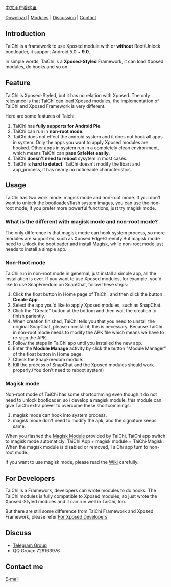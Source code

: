 [中文用户看这里](README_CN.md)

[Download](download.md) \| [Modules](module/module.md) \| [Discussion](https://t.me/vxp_group) \| [Contact](mailto:twsxtd@gmail.com)

## Introduction 

TaiChi is a framework to use Xposed module with or **without** Root/Unlock bootloader, it support Android 5.0 ~ **9.0**.

In simple words, TaiChi is a **Xposed-Styled** Framework, it can load Xposed modules, do hooks and so on.

## Feature

TaiChi is Xposed-Styled, but it has no relation with Xposed. The only relevance is that TaiChi can load Xposed modules, the implementation of TaiChi and Xposed Framework is very different.

Here are some features of Taichi:

1. TaiChi has **fully supports for Android Pie**.
2. TaiChi can run in **non-root mode**.
3. TaiChi does not effect the android system and it does not hook all apps in system. Only the apps you want to apply Xposed modules are hooked. Other apps in system run in a completely clean environment, which means TaiChi can **pass SafeNet easily**.
4. TaiChi **doesn't need to reboot** sysytem in most cases.
5. TaiChi is **hard to detect**. TaiChi doesn't modify the libart and app_process, it has nearly no noticeable characteristics.

## Usage

TaiChi has two work mode: magisk mode and non-root mode. If you don't want to unlock the bootloader/flash system images, you can use the non-root mode, if you prefer more powerful functions, just try magisk mode.

### What is the different with magisk mode and non-root mode?

The only difference is that magisk mode can hook system process, so more modules are supported, such as Xposed Edge/Greenify.But magisk mode need to unlock the bootloader and install Magisk, while non-root mode just needs to install a simple app.

### Non-Root mode

TaiChi run in non-root mode in genernal, just install a simple app, all the installation is over. If you want to use Xposed modules, for example, you'd like to use SnapFreedom on SnapChat, follow these steps:

1. Click the float button in Home page of TaiChi, and then click the button : **Create App**.
2. Select the app you'd like to apply Xposed modules, such as SnapChat.
3. Click the "Create" button at the bottom and then wait the creation to finish pariently.
4. When creation finished, TaiChi tells you that you need to unstall the original SnapChat, please uninstall it, this is necessary. Because TaiChi in non-root mode needs to modify the APK file which means we have to re-sign the APK.
5. Follow the steps in TaiChi app until you installed the new app.
6. Enter the **Module Manage** activity by click the button "Module Manager" of the float button in Home page.
7. Check the SnapFreedom module.
8. Kill the process of SnapChat and the Xposed modules should work properly.(You don't need to reboot system)

### Magisk mode

Non-root mode of TaiChi has some shortcomming even though it do not need to unlock bootloader, so i develop a magisk module, this module can give TaiChi extra power to overcome these shortcommings:

1. magisk mode can hook into system process.
2. magisk mode don't need to modify the apk, and the signature keeps same.

When you flashed the [Magisk Module](https://github.com/taichi-framework/Daily-Build/releases) provided by TaiChi, TaiChi app switch to magisk mode automaticly: TaiChi App + magisk module = TaiChi·Magisk. When the magisk module is disabled or removed, TaiChi app turn to non-root mode.

If you want to use magisk mode, please read the [Wiki](https://github.com/taichi-framework/TaiChi/wiki/taichi-magisk-beta) carefully.

## For Developers 

TaiChi is a Framework, developers can wrote modules to do hooks. The TaiChi modules is fully compatible to Xposed modules, so just wrote the Xposed-Styled modules and it can run well in TaiChi, too.

But there are still some difference from TaiChi Framework and Xposed Framework, please refer [For Xposed Developers](https://github.com/taichi-framework/TaiChi/wiki/For-Xposed-developer)

## Discuss

- [Telegram Group](https://t.me/vxp_group)
- QQ Group: 729163976

## Contact me

[E-mail](mailto:twsxtd@gmail.com)
